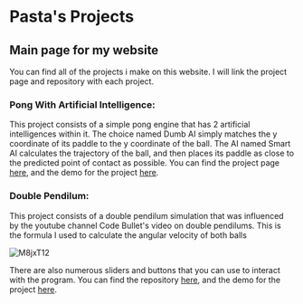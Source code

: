 # Pasta's Projects

## Main page for my website

You can find all of the projects i make on this website. I will link the project page and repository with each project.

### Pong With Artificial Intelligence:
  This project consists of a simple pong engine that has 2 artificial intelligences within it. The choice named Dumb AI simply matches the y coordinate of its paddle to the y coordinate of the ball. The AI named Smart AI calculates the trajectory of the ball, and then places its paddle as close to the predicted point of contact as possible. You can find the project page [here](https://github.com/pastachilli/Pong-w-AI), and the demo for the project [here](https://pastachilli.github.io/Pong-w-AI/).

### Double Pendilum:
  This project consists of a double pendilum simulation that was influenced by the youtube channel Code Bullet's video on double pendilums. This is the formula I used to calculate the angular velocity of both balls 

![M8jxT12](https://i.imgur.com/M8jxT12.png)

  There are also numerous sliders and buttons that you can use to interact with the program. You can find the repository [here](https://github.com/pastachilli/Double-Pendilum), and the demo for the project [here](https://pastachilli.github.io/Double-Pendilum/).
